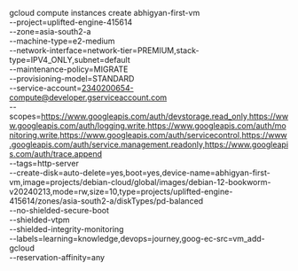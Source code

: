 gcloud compute instances create abhigyan-first-vm \
    --project=uplifted-engine-415614 \
    --zone=asia-south2-a \
    --machine-type=e2-medium \
    --network-interface=network-tier=PREMIUM,stack-type=IPV4_ONLY,subnet=default \
    --maintenance-policy=MIGRATE \
    --provisioning-model=STANDARD \
    --service-account=2340200654-compute@developer.gserviceaccount.com \
    --scopes=https://www.googleapis.com/auth/devstorage.read_only,https://www.googleapis.com/auth/logging.write,https://www.googleapis.com/auth/monitoring.write,https://www.googleapis.com/auth/servicecontrol,https://www.googleapis.com/auth/service.management.readonly,https://www.googleapis.com/auth/trace.append \
    --tags=http-server \
    --create-disk=auto-delete=yes,boot=yes,device-name=abhigyan-first-vm,image=projects/debian-cloud/global/images/debian-12-bookworm-v20240213,mode=rw,size=10,type=projects/uplifted-engine-415614/zones/asia-south2-a/diskTypes/pd-balanced \
    --no-shielded-secure-boot \
    --shielded-vtpm \
    --shielded-integrity-monitoring \
    --labels=learning=knowledge,devops=journey,goog-ec-src=vm_add-gcloud \
    --reservation-affinity=any
